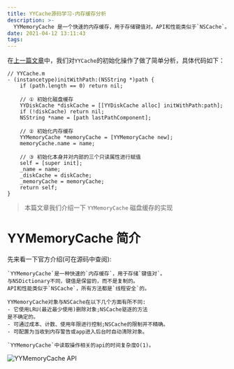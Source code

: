 ```yaml
---
title: YYCache源码学习-内存缓存分析
description: >-
  YYMemoryCache 是一个快速的内存缓存，用于存储键值对。API和性能类似于`NSCache`。所有方法都是`线程安全`的；采用`LRU`来移除数据；可配置为当收到`内存警告`或`app进入后台`时自动清除对象；读取操作相关的api的时间复杂度为O(1)。
date: 2021-04-12 13:11:43
tags:
---
```



在[上一篇文章](https://yotrolz.com/posts/ba9af90f/)中，我们对`YYCache`的初始化操作了做了简单分析，具体代码如下：

```objc
// YYCache.m
- (instancetype)initWithPath:(NSString *)path {
    if (path.length == 0) return nil;

    // ① 初始化磁盘缓存
    YYDiskCache *diskCache = [[YYDiskCache alloc] initWithPath:path];
    if (!diskCache) return nil;
    NSString *name = [path lastPathComponent];

    // ② 初始化内存缓存
    YYMemoryCache *memoryCache = [YYMemoryCache new];
    memoryCache.name = name;
    
    // ③ 初始化本身并对内部的三个只读属性进行赋值
    self = [super init];
    _name = name;
    _diskCache = diskCache;
    _memoryCache = memoryCache;
    return self;
}
```

> 本篇文章我们介绍一下 `YYMemoryCache` 磁盘缓存的实现

# YYMemoryCache 简介

先来看一下官方介绍(可在源码中查阅):
```
`YYMemoryCache`是一种快速的`内存缓存`，用于存储`键值对`。
与NSDictionary不同，键值是保留的，而不是复制的。
API和性能类似于`NSCache`，所有方法都是`线程安全`的。

YYMemoryCache对象与NSCache在以下几个方面有所不同:
- 它使用LRU(最近最少使用)删除对象;NSCache驱逐的方法
是不确定的。
- 可通过成本、计数、使用年限进行控制;NSCache的限制并不精确。
- 可配置为当收到内存警告或app进入后台时自动清除对象。

`YYMemoryCache`中读取操作相关的api的时间复杂度O(1)。
```

![YYMemoryCache API](https://cdn.jsdelivr.net/gh/yotrolz/image@master/blog/YYCache/YYMemoryCache.png)
